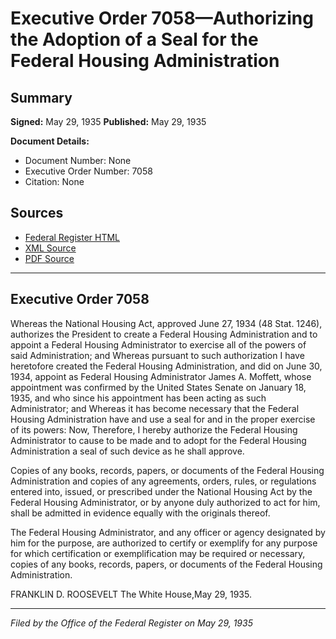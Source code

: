 # Executive Order 7058—Authorizing the Adoption of a Seal for the Federal Housing Administration

## Summary

**Signed:** May 29, 1935
**Published:** May 29, 1935

**Document Details:**
- Document Number: None
- Executive Order Number: 7058
- Citation: None

## Sources
- [Federal Register HTML](https://www.presidency.ucsb.edu/documents/executive-order-7058-authorizing-the-adoption-seal-for-the-federal-housing-administration)
- [XML Source](None)
- [PDF Source](None)

---

## Executive Order 7058

Whereas the National Housing Act, approved June 27, 1934 (48 Stat. 1246), authorizes the President to create a Federal Housing Administration and to appoint a Federal Housing Administrator to exercise all of the powers of said Administration; and
Whereas pursuant to such authorization I have heretofore created the Federal Housing Administration, and did on June 30, 1934, appoint as Federal Housing Administrator James A. Moffett, whose appointment was confirmed by the United States Senate on January 18, 1935, and who since his appointment has been acting as such Administrator; and
Whereas it has become necessary that the Federal Housing Administration have and use a seal for and in the proper exercise of its powers:
Now, Therefore, I hereby authorize the Federal Housing Administrator to cause to be made and to adopt for the Federal Housing Administration a seal of such device as he shall approve.

Copies of any books, records, papers, or documents of the Federal Housing Administration and copies of any agreements, orders, rules, or regulations entered into, issued, or prescribed under the National Housing Act by the Federal Housing Administrator, or by anyone duly authorized to act for him, shall be admitted in evidence equally with the originals thereof.

The Federal Housing Administrator, and any officer or agency designated by him for the purpose, are authorized to certify or exemplify for any purpose for which certification or exemplification may be required or necessary, copies of any books, records, papers, or documents of the Federal Housing Administration.

FRANKLIN D. ROOSEVELT
The White House,May 29, 1935.

---

*Filed by the Office of the Federal Register on May 29, 1935*
